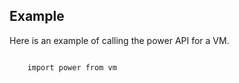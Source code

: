 ## Example
Here is an example of calling the power API for a VM.

<pre>
<code class="language-python">
    import power from vm
</code>
</pre>
